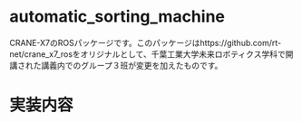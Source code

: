 # automatic_sorting_machine


CRANE-X7のROSパッケージです。このパッケージはhttps://github.com/rt-net/crane_x7_rosをオリジナルとして、千葉工業大学未来ロボティクス学科で開講された講義内でのグループ３班が変更を加えたものです。


# 実装内容

